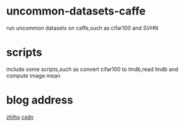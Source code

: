# uncommon-datasets-caffe
run uncommon datasets on caffe,such as cifar100 and SVHN

# scripts
include some scripts,such as convert cifar100 to lmdb,read lmdb and compute image mean

# blog address
[zhihu](https://zhuanlan.zhihu.com/p/22147033)
[csdn](http://blog.csdn.net/yj3254/article/details/52303800)
